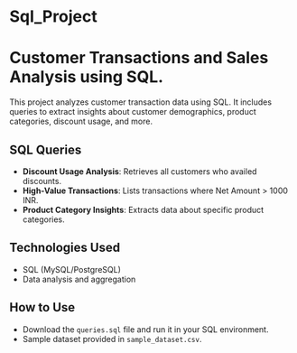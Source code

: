 # Sql_Project
# Customer Transactions and Sales Analysis using SQL.

This project analyzes customer transaction data using SQL. It includes queries to extract insights about customer demographics, product categories, discount usage, and more.

## SQL Queries
- **Discount Usage Analysis**: Retrieves all customers who availed discounts.
- **High-Value Transactions**: Lists transactions where Net Amount > 1000 INR.
- **Product Category Insights**: Extracts data about specific product categories.

## Technologies Used
- SQL (MySQL/PostgreSQL)
- Data analysis and aggregation

## How to Use
- Download the `queries.sql` file and run it in your SQL environment.
- Sample dataset provided in `sample_dataset.csv`.
